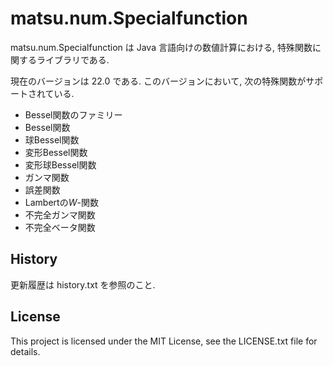 # matsu.num.Specialfunction
matsu.num.Specialfunction は Java 言語向けの数値計算における, 特殊関数に関するライブラリである.

現在のバージョンは 22.0 である.
このバージョンにおいて, 次の特殊関数がサポートされている.

- Bessel関数のファミリー
 - Bessel関数
 - 球Bessel関数
 - 変形Bessel関数
 - 変形球Bessel関数
- ガンマ関数
- 誤差関数
- Lambertの*W*-関数
- 不完全ガンマ関数
- 不完全ベータ関数

## History
更新履歴は history.txt を参照のこと.

## License

This project is licensed under the MIT License, see the LICENSE.txt file for details.
